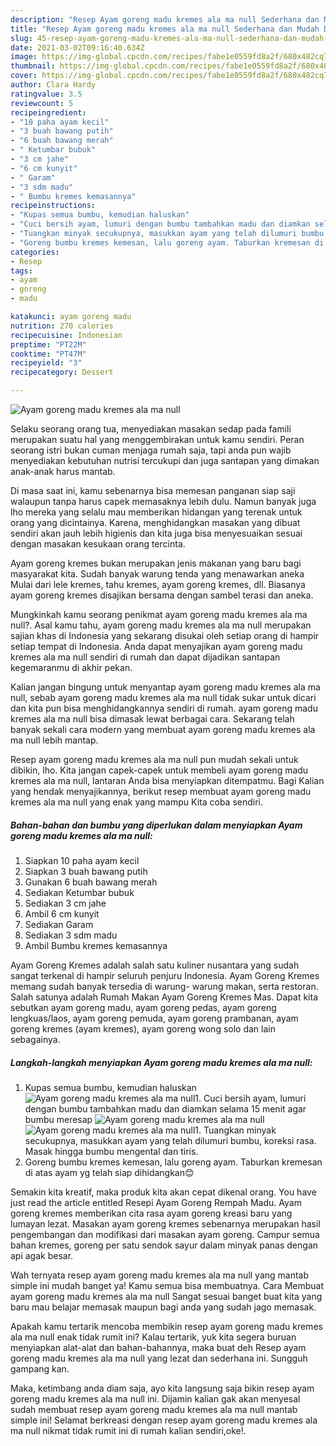 ```yaml
---
description: "Resep Ayam goreng madu kremes ala ma null Sederhana dan Mudah Dibuat"
title: "Resep Ayam goreng madu kremes ala ma null Sederhana dan Mudah Dibuat"
slug: 45-resep-ayam-goreng-madu-kremes-ala-ma-null-sederhana-dan-mudah-dibuat
date: 2021-03-02T09:16:40.634Z
image: https://img-global.cpcdn.com/recipes/fabe1e0559fd8a2f/680x482cq70/ayam-goreng-madu-kremes-ala-ma-null-foto-resep-utama.jpg
thumbnail: https://img-global.cpcdn.com/recipes/fabe1e0559fd8a2f/680x482cq70/ayam-goreng-madu-kremes-ala-ma-null-foto-resep-utama.jpg
cover: https://img-global.cpcdn.com/recipes/fabe1e0559fd8a2f/680x482cq70/ayam-goreng-madu-kremes-ala-ma-null-foto-resep-utama.jpg
author: Clara Hardy
ratingvalue: 3.5
reviewcount: 5
recipeingredient:
- "10 paha ayam kecil"
- "3 buah bawang putih"
- "6 buah bawang merah"
- " Ketumbar bubuk"
- "3 cm jahe"
- "6 cm kunyit"
- " Garam"
- "3 sdm madu"
- " Bumbu kremes kemasannya"
recipeinstructions:
- "Kupas semua bumbu, kemudian haluskan"
- "Cuci bersih ayam, lumuri dengan bumbu tambahkan madu dan diamkan selama 15 menit agar bumbu meresap"
- "Tuangkan minyak secukupnya, masukkan ayam yang telah dilumuri bumbu, koreksi rasa. Masak hingga bumbu mengental dan tiris."
- "Goreng bumbu kremes kemesan, lalu goreng ayam. Taburkan kremesan di atas ayam yg telah siap dihidangkan😊"
categories:
- Resep
tags:
- ayam
- goreng
- madu

katakunci: ayam goreng madu 
nutrition: 270 calories
recipecuisine: Indonesian
preptime: "PT22M"
cooktime: "PT47M"
recipeyield: "3"
recipecategory: Dessert

---
```



![Ayam goreng madu kremes ala ma null](https://img-global.cpcdn.com/recipes/fabe1e0559fd8a2f/680x482cq70/ayam-goreng-madu-kremes-ala-ma-null-foto-resep-utama.jpg)

Selaku seorang orang tua, menyediakan masakan sedap pada famili merupakan suatu hal yang menggembirakan untuk kamu sendiri. Peran seorang istri bukan cuman menjaga rumah saja, tapi anda pun wajib menyediakan kebutuhan nutrisi tercukupi dan juga santapan yang dimakan anak-anak harus mantab.

Di masa  saat ini, kamu sebenarnya bisa memesan panganan siap saji walaupun tanpa harus capek memasaknya lebih dulu. Namun banyak juga lho mereka yang selalu mau memberikan hidangan yang terenak untuk orang yang dicintainya. Karena, menghidangkan masakan yang dibuat sendiri akan jauh lebih higienis dan kita juga bisa menyesuaikan sesuai dengan masakan kesukaan orang tercinta. 

Ayam goreng kremes bukan merupakan jenis makanan yang baru bagi masyarakat kita. Sudah banyak warung tenda yang menawarkan aneka Mulai dari lele kremes, tahu kremes, ayam goreng kremes, dll. Biasanya ayam goreng kremes disajikan bersama dengan sambel terasi dan aneka.

Mungkinkah kamu seorang penikmat ayam goreng madu kremes ala ma null?. Asal kamu tahu, ayam goreng madu kremes ala ma null merupakan sajian khas di Indonesia yang sekarang disukai oleh setiap orang di hampir setiap tempat di Indonesia. Anda dapat menyajikan ayam goreng madu kremes ala ma null sendiri di rumah dan dapat dijadikan santapan kegemaranmu di akhir pekan.

Kalian jangan bingung untuk menyantap ayam goreng madu kremes ala ma null, sebab ayam goreng madu kremes ala ma null tidak sukar untuk dicari dan kita pun bisa menghidangkannya sendiri di rumah. ayam goreng madu kremes ala ma null bisa dimasak lewat berbagai cara. Sekarang telah banyak sekali cara modern yang membuat ayam goreng madu kremes ala ma null lebih mantap.

Resep ayam goreng madu kremes ala ma null pun mudah sekali untuk dibikin, lho. Kita jangan capek-capek untuk membeli ayam goreng madu kremes ala ma null, lantaran Anda bisa menyiapkan ditempatmu. Bagi Kalian yang hendak menyajikannya, berikut resep membuat ayam goreng madu kremes ala ma null yang enak yang mampu Kita coba sendiri.

<!--inarticleads1-->

##### Bahan-bahan dan bumbu yang diperlukan dalam menyiapkan Ayam goreng madu kremes ala ma null:

1. Siapkan 10 paha ayam kecil
1. Siapkan 3 buah bawang putih
1. Gunakan 6 buah bawang merah
1. Sediakan  Ketumbar bubuk
1. Sediakan 3 cm jahe
1. Ambil 6 cm kunyit
1. Sediakan  Garam
1. Sediakan 3 sdm madu
1. Ambil  Bumbu kremes kemasannya


Ayam Goreng Kremes adalah salah satu kuliner nusantara yang sudah sangat terkenal di hampir seluruh penjuru Indonesia. Ayam Goreng Kremes memang sudah banyak tersedia di warung- warung makan, serta restoran. Salah satunya adalah Rumah Makan Ayam Goreng Kremes Mas. Dapat kita sebutkan ayam goreng madu, ayam goreng pedas, ayam goreng lengkuas/laos, ayam goreng pemuda, ayam goreng prambanan, ayam goreng kremes (ayam kremes), ayam goreng wong solo dan lain sebagainya. 

<!--inarticleads2-->

##### Langkah-langkah menyiapkan Ayam goreng madu kremes ala ma null:

1. Kupas semua bumbu, kemudian haluskan
<img src="https://img-global.cpcdn.com/steps/fd413cf733edf591/160x128cq70/ayam-goreng-madu-kremes-ala-ma-null-langkah-memasak-1-foto.jpg" alt="Ayam goreng madu kremes ala ma null">1. Cuci bersih ayam, lumuri dengan bumbu tambahkan madu dan diamkan selama 15 menit agar bumbu meresap
<img src="https://img-global.cpcdn.com/steps/099fbeef52e9cd0a/160x128cq70/ayam-goreng-madu-kremes-ala-ma-null-langkah-memasak-2-foto.jpg" alt="Ayam goreng madu kremes ala ma null"><img src="https://img-global.cpcdn.com/steps/cb350488b9e97a50/160x128cq70/ayam-goreng-madu-kremes-ala-ma-null-langkah-memasak-2-foto.jpg" alt="Ayam goreng madu kremes ala ma null">1. Tuangkan minyak secukupnya, masukkan ayam yang telah dilumuri bumbu, koreksi rasa. Masak hingga bumbu mengental dan tiris.
1. Goreng bumbu kremes kemesan, lalu goreng ayam. Taburkan kremesan di atas ayam yg telah siap dihidangkan😊


Semakin kita kreatif, maka produk kita akan cepat dikenal orang. You have just read the article entitled Resepi Ayam Goreng Rempah Madu. Ayam goreng kremes memberikan cita rasa ayam goreng kreasi baru yang lumayan lezat. Masakan ayam goreng kremes sebenarnya merupakan hasil pengembangan dan modifikasi dari masakan ayam goreng. Campur semua bahan kremes, goreng per satu sendok sayur dalam minyak panas dengan api agak besar. 

Wah ternyata resep ayam goreng madu kremes ala ma null yang mantab simple ini mudah banget ya! Kamu semua bisa membuatnya. Cara Membuat ayam goreng madu kremes ala ma null Sangat sesuai banget buat kita yang baru mau belajar memasak maupun bagi anda yang sudah jago memasak.

Apakah kamu tertarik mencoba membikin resep ayam goreng madu kremes ala ma null enak tidak rumit ini? Kalau tertarik, yuk kita segera buruan menyiapkan alat-alat dan bahan-bahannya, maka buat deh Resep ayam goreng madu kremes ala ma null yang lezat dan sederhana ini. Sungguh gampang kan. 

Maka, ketimbang anda diam saja, ayo kita langsung saja bikin resep ayam goreng madu kremes ala ma null ini. Dijamin kalian gak akan menyesal sudah membuat resep ayam goreng madu kremes ala ma null mantab simple ini! Selamat berkreasi dengan resep ayam goreng madu kremes ala ma null nikmat tidak rumit ini di rumah kalian sendiri,oke!.

